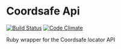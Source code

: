 Coordsafe Api
=============
[![Build Status](https://travis-ci.org/EdeyaLabs/coordsafe_api.png?branch=master)](https://travis-ci.org/EdeyaLabs/coordsafe_api)
[![Code Climate](https://codeclimate.com/github/EdeyaLabs/coordsafe_api.png)](https://codeclimate.com/github/EdeyaLabs/coordsafe_api)

Ruby wrapper for the Coordsafe locator API

